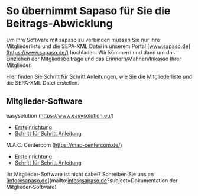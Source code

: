 # So übernimmt Sapaso für Sie die Beitrags-Abwicklung

Um ihre Software mit sapaso zu verbinden müssen Sie nur ihre Mitgliederliste und
die SEPA-XML Datei in unserem Portal [www.sapaso.de](https://www.sapaso.de/) hochladen.
Wir kümmern und dann um das Einziehen der Mitgliedsbeiträge und das
Erinnern/Mahnen/Inkasso Ihrer Mitglieder.

Hier finden Sie Schritt für Schritt Anleitungen, wie Sie die Mitgliederliste und
die SEPA-XML Datei erstellen.

## Mitglieder-Software

easysolution (https://www.easysolution.eu/)
  * [Ersteinrichtung](/easysolution/ersteinrichtung)
  * [Schritt für Schritt Anleitung](http://localhost:3000/#/easysolution/schritt-fuer-schritt-anleitung)

M.A.C. Centercom (https://mac-centercom.de/)
  * [Ersteinrichtung](/easysolution/ersteinrichtung)
  * [Schritt für Schritt Anleitung](http://localhost:3000/#/easysolution/schritt-fuer-schritt-anleitung)


Ihr Mitglieder-Software ist nicht dabei? Schreiben Sie uns an
[info@sapaso.de](mailto:info@sapaso.de?subject=Dokumentation der Mitglieder-Software)
